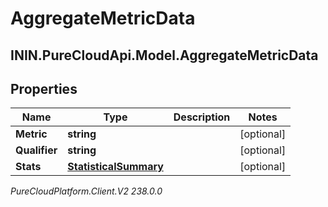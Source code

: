 # AggregateMetricData

## ININ.PureCloudApi.Model.AggregateMetricData

## Properties

|Name | Type | Description | Notes|
|------------ | ------------- | ------------- | -------------|
| **Metric** | **string** |  | [optional] |
| **Qualifier** | **string** |  | [optional] |
| **Stats** | [**StatisticalSummary**](StatisticalSummary) |  | [optional] |



_PureCloudPlatform.Client.V2 238.0.0_
